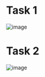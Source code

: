 # Task 1
![image](https://github.com/user-attachments/assets/e639b6f3-b998-46ea-aafb-d6046f1e65ae)
# Task 2
![image](https://github.com/user-attachments/assets/ec47801f-3b0a-420f-b251-a4eaafa8a76c)



